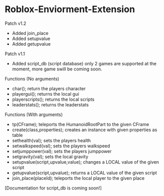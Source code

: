 # Roblox-Enviorment-Extension

Patch v1.2
 - Added join_place
 - Added setupvalue
 - Added getupvalue

Patch v1.1
 - Added script_db (script database) only 2 games are supported at the moment, more game swill be coming soon.

Functions (No arguments)
 - char(); return the players character
 - playergui(); returns the local gui
 - playerscripts(); returns the local scripts
 - leaderstats(); returns the leaderstats
 
Functions (With arguments)
 - tp(CFrame); teleports the HumanoidRootPart to the given CFrame
 - create(class,properties); creates an instance with given properties as table
 - sethealth(val); sets the players health
 - setwalkspeed(val); sets the players walkspeed
 - setjumppower(val); sets the players jumppower
 - setgravity(val); sets the local gravity
 - setupvalue(script,upvalue,value); changes a LOCAL value of the given script
 - getupvalue(script,upvalue); returns a LOCAL value of the given script
 - join_place(placeId); teleports the local player to the given place

[Documentation for script_db is coming soon!]
